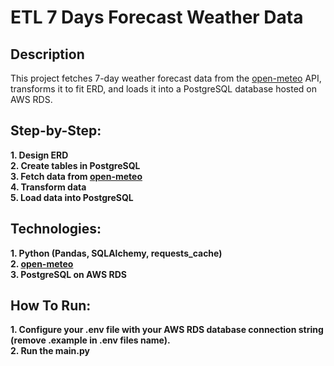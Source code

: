 <h1>ETL 7 Days Forecast Weather Data</h1>

<h2>Description</h2>
This project fetches 7-day weather forecast data from the <a href="https://open-meteo.com/">open-meteo</a> API, transforms it to fit ERD, and loads it into a PostgreSQL database hosted on AWS RDS.
<br />


<h2>Step-by-Step:</h2>

<b/>
1. Design ERD
<br/>
<b/>
2. Create tables in PostgreSQL
<br/>
<b/>
3. Fetch data from <a href="https://open-meteo.com/">open-meteo</a>
<br/>
<b/>
4. Transform data
<br/>
<b/>
5. Load data into PostgreSQL
<br/>

<h2>Technologies:</h2>

<b/>
1. Python (Pandas, SQLAlchemy, requests_cache)
<br/>
<b/>
2. <a href="https://open-meteo.com/">open-meteo</a>
<br/>
<b/>
3. PostgreSQL on AWS RDS
<br/>
<b/>

<h2>How To Run:</h2>

<b/>
1. Configure your .env file with your AWS RDS database connection string (remove .example in .env files name).
<br/>
<b/>
2. Run the main.py
<br/>

<!--
 ```diff
- text in red
+ text in green
! text in orange
# text in gray
@@ text in purple (and bold)@@
```
--!>

